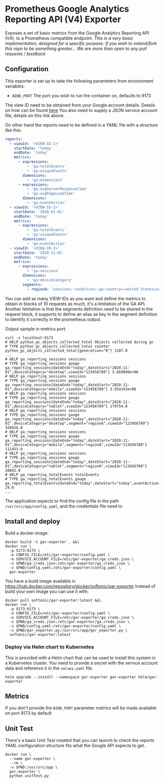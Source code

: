 # Prometheus Google Analytics Reporting API (V4) Exporter

Exposes a set of basic metrics from the Google Analytics Reporting API (V4), to a Prometheus compatible endpoint. 
*This is a very basic implementation, designed for a specific purpose. If you wish to extend/fork this repo to be something greater...  We are more than open to any pull requests / feedback*

## Configuration

This exporter is set up to take the following parameters from environment variables:
* `BIND_PORT` The port you wish to run the container on, defaults to 9173

The view ID need to be obtained from your Google account details. Details on how can be found [here](https://developers.google.com/analytics/devguides/reporting/core/v4/)
You also need to supply a JSON service account file, details on this link above.

On other hand the reports need to be defined in a YAML file with a structure like this:

```yaml
reports:
  - viewId: '<VIEW-ID-1>'
    startDate: 'today'
    endDate: 'today'
    metrics:
      - expressions:
          - 'ga:totalEvents'
          - 'ga:uniqueEvents'
        dimensions:
          - 'ga:dimension1'
      - expressions:
          - 'ga:avgServerResponseTime'
          - 'ga:avgPageLoadTime'
        dimensions:
          - 'ga:eventAction'
  - viewId: '<VIEW-ID-2>'
    startDate: '2020-01-01'
    endDate: 'today'
    metrics:
      - expressions:
          - 'ga:totalEvents'
          - 'ga:uniqueEvents'
        dimensions:
          - 'ga:eventAction'
  - viewId: '<VIEW-ID-2>'
    startDate: '2020-11-01'
    endDate: 'today'
    metrics:
      - expressions:
          - 'ga:sessions'
        dimensions:
          - 'ga:deviceCategory'
        segments:
          - regionA: 'sessions::condition::ga:country=~United States|united kingdom|canada|australia|new zealand|ireland'
```
You can add as many VIEW-IDs as you want and define the metrics to obtain in blocks of 10 requests as much, it's a limitation of the GA API.
Another limitation is that the segments definition need to be shared in the request block, it supports to define an alias as key in the segment definition
to identify it correctly in the prometheus output.

Output sample in metrics port:
```
curl -s localhost:9173
# HELP python_gc_objects_collected_total Objects collected during gc
# TYPE python_gc_objects_collected_total counter
python_gc_objects_collected_total{generation="0"} 1187.0
...
# HELP ga_reporting_sessions sessions
# TYPE ga_reporting_sessions gauge
ga_reporting_sessions{dateEnd="today",dateStart="2020-11-01",deviceCategory="desktop",viewId="123456789"} 3.669896e+06
# HELP ga_reporting_sessions sessions
# TYPE ga_reporting_sessions gauge
ga_reporting_sessions{dateEnd="today",dateStart="2020-11-01",deviceCategory="mobile",viewId="123456789"} 3.554143e+06
# HELP ga_reporting_sessions sessions
# TYPE ga_reporting_sessions gauge
ga_reporting_sessions{dateEnd="today",dateStart="2020-11-01",deviceCategory="tablet",viewId="123456789"} 179754.0
# HELP ga_reporting_sessions sessions
# TYPE ga_reporting_sessions gauge
ga_reporting_sessions{dateEnd="today",dateStart="2020-11-01",deviceCategory="desktop",segment="regionA",viewId="123456789"} 328426.0
# HELP ga_reporting_sessions sessions
# TYPE ga_reporting_sessions gauge
ga_reporting_sessions{dateEnd="today",dateStart="2020-11-01",deviceCategory="mobile",segment="regionA",viewId="123456789"} 111453.0
# HELP ga_reporting_sessions sessions
# TYPE ga_reporting_sessions gauge
ga_reporting_sessions{dateEnd="today",dateStart="2020-11-01",deviceCategory="tablet",segment="regionA",viewId="123456789"} 20842.0
# HELP ga_reporting_totalEvents totalEvents
# TYPE ga_reporting_totalEvents gauge
ga_reporting_totalEvents{dateEnd="today",dateStart="today",eventAction="100%",viewId="987654321"} 29.0
...
```

The application expects to find the config file in the path `/usr/src/app/config.yaml`, and the credentials file need to 

## Install and deploy

Build a docker image:
```
docker build -t gar-exporter . &&\
docker run \
  -p 9173:9173 \
  -e CONFIG_FILE=/etc/gar-exporter/config.yaml \
  -e SERVICE_ACCOUNT_FILE=/etc/gar-exporter/ga_creds.json \
  -v $PWD/ga_creds.json:/etc/gar-exporter/ga_creds.json \
  -v $PWD/config.yaml:/etc/gar-exporter/config.yaml \
  gar-exporter
```

You have a build image available in https://hub.docker.com/repository/docker/softonic/gar-exporter
Instead of build your own image you can use it with:
```
docker pull softonic/gar-exporter:latest &&\
docker run \
  -p 9173:9173 \
  -e CONFIG_FILE=/etc/gar-exporter/config.yaml \
  -e SERVICE_ACCOUNT_FILE=/etc/gar-exporter/ga_creds.json \
  -v $PWD/ga_creds.json:/etc/gar-exporter/ga_creds.json \
  -v $PWD/config.yaml:/etc/gar-exporter/config.yaml \
  -v $PWD/gar_exporter.py:/usr/src/app/gar_exporter.py \
  softonic/gar-exporter:latest
```

### Deploy via Helm chart to Kubernetes
This is provided with a Helm chart that can be used to install this system in a Kubernetes cluster.
You need to provide a secret with the service account data and reference it in the `values.yaml` file.

```
helm upgrade --install --namespace gar-exporter gar-exporter helm/gar-exporter
```

## Metrics
If you don't provide the `BIND_PORT` parameter metrics will be made available on port 9173 by default

## Unit Test
There's a basic Unit Test created that you can launch to check the reports YAML configuration structure fits what the Google API expects to get.

```
docker run \
  --name gar-exporter \
  --rm \
  -v $PWD:/usr/src/app \
  gar-exporter \
  python unitTest.py
```
